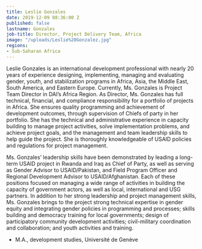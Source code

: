 ```yaml
---
title: Leslie Gonzales
date: 2019-12-09 08:36:00 Z
published: false
lastname: Gonzales
job-title: Director, Project Delivery Team, Africa
image: "/uploads/Leslie%20Gonzalez.jpg"
regions:
- Sub-Saharan Africa
---
```


Leslie Gonzales is an international development professional with nearly 20 years of experience designing, implementing, managing and evaluating gender, youth, and stabilization programs in Africa, Asia, the Middle East, South America, and Eastern Europe. Currently, Ms. Gonzales is Project Team Director in DAI’s Africa Region. As Director, Ms. Gonzales has full technical, financial, and compliance responsibility for a portfolio of projects in Africa. She ensures quality programming and achievement of development outcomes, through supervision of Chiefs of party in her portfolio. She has the technical and administrative experience in capacity building to manage project activities, solve implementation problems, and achieve project goals, and the management and team leadership skills to help guide the project. She is thoroughly knowledgeable of USAID policies and regulations for project management.
 
Ms. Gonzales’ leadership skills have been demonstrated by leading a long-term USAID project in Rwanda and Iraq as Chief of Party, as well as serving as Gender Advisor to USAID/Pakistan, and Field Program Officer and Regional Development Advisor to USAID/Afghanistan. Each of these positions focused on managing a wide range of activities in building the capacity of government actors, as well as local, international and USG partners. In addition to her strong leadership and project management skills, Ms. Gonzales brings to the project strong technical expertise in gender equity and integrating gender policies in programming and processes; skills building and democracy training for local governments; design of participatory community development activities; civil-military coordination and collaboration; and youth activities and training.
 
* M.A., development studies, Université de Genève